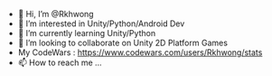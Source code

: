 - 👋 Hi, I’m @Rkhwong
- 👀 I’m interested in Unity/Python/Android Dev
- 🌱 I’m currently learning Unity/Python
- 💞️ I’m looking to collaborate on Unity 2D Platform Games
- My CodeWars : https://www.codewars.com/users/Rkhwong/stats
- 📫 How to reach me ...

<!---
Rkhwong/Rkhwong is a ✨ special ✨ repository because its `README.md` (this file) appears on your GitHub profile.
You can click the Preview link to take a look at your changes.
--->
